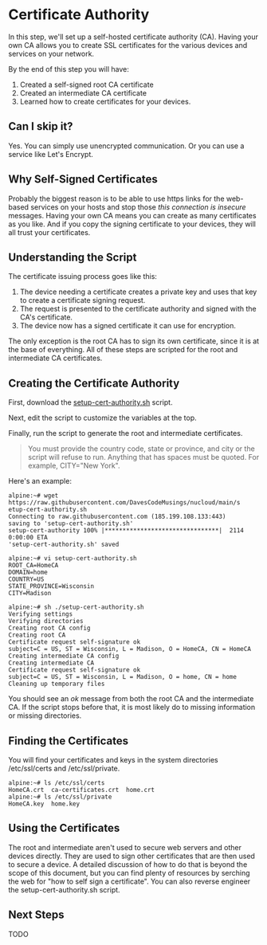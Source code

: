 # Certificate Authority
In this step, we'll set up a self-hosted certificate authority (CA). Having your own CA allows you to create SSL certificates for the various devices and services on your network.

By the end of this step you will have:
1. Created a self-signed root CA certificate
2. Created an intermediate CA certificate
3. Learned how to create certificates for your devices.

## Can I skip it?
Yes. You can simply use unencrypted communication. Or you can use a service like Let's Encrypt.

## Why Self-Signed Certificates
Probably the biggest reason is to be able to use https links for the web-based services on your hosts and stop those _this connection is insecure_ messages. Having your own CA means you can create as many certificates as you like. And if you copy the signing certificate to your devices, they will all trust your certificates.

## Understanding the Script
The certificate issuing process goes like this:

1. The device needing a certificate creates a private key and uses that key to create a certificate signing request.
2. The request is presented to the certificate authority and signed with the CA's certificate.
3. The device now has a signed certificate it can use for encryption.

The only exception is the root CA has to sign its own certificate, since it is at the base of everything. All of these steps are scripted for the root and intermediate CA certificates.

## Creating the Certificate Authority
First, download the [setup-cert-authority.sh](https://raw.githubusercontent.com/DavesCodeMusings/nucloud/main/setup-cert-authority.sh) script.

Next, edit the script to customize the variables at the top.

Finally, run the script to generate the root and intermediate certificates.

>You must provide the country code, state or province, and city or the script will refuse to run. Anything that has spaces must be quoted. For example, CITY="New York".

Here's an example:

```
alpine:~# wget https://raw.githubusercontent.com/DavesCodeMusings/nucloud/main/s
etup-cert-authority.sh
Connecting to raw.githubusercontent.com (185.199.108.133:443)
saving to 'setup-cert-authority.sh'
setup-cert-authority 100% |********************************|  2114  0:00:00 ETA
'setup-cert-authority.sh' saved

alpine:~# vi setup-cert-authority.sh
ROOT_CA=HomeCA
DOMAIN=home
COUNTRY=US
STATE_PROVINCE=Wisconsin
CITY=Madison

alpine:~# sh ./setup-cert-authority.sh
Verifying settings
Verifying directories
Creating root CA config
Creating root CA
Certificate request self-signature ok
subject=C = US, ST = Wisconsin, L = Madison, O = HomeCA, CN = HomeCA
Creating intermediate CA config
Creating intermediate CA
Certificate request self-signature ok
subject=C = US, ST = Wisconsin, L = Madison, O = home, CN = home
Cleaning up temporary files
```

You should see an _ok_ message from both the root CA and the intermediate CA. If the script stops before that, it is most likely do to missing information or missing directories.

## Finding the Certificates
You will find your certificates and keys in the system directories /etc/ssl/certs and /etc/ssl/private.

```
alpine:~# ls /etc/ssl/certs
HomeCA.crt  ca-certificates.crt  home.crt
alpine:~# ls /etc/ssl/private
HomeCA.key  home.key
```

## Using the Certificates
The root and intermediate aren't used to secure web servers and other devices directly. They are used to sign other certificates that are then used to secure a device. A detailed discussion of how to do that is beyond the scope of this document, but you can find plenty of resources by serching the web for "how to self sign a certificate". You can also reverse engineer the setup-cert-authority.sh script.

## Next Steps
TODO

